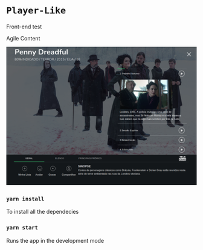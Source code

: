 # `Player-Like`
Front-end test 

Agile Content

![image info](./public/Player-Like.png)

### `yarn install`
To install all the dependecies

### `yarn start`
Runs the app in the development mode

